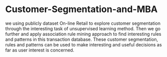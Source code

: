 # Customer-Segmentation-and-MBA
we using publicly dataset On-line Retail to explore customer segmentation through the interesting task of unsupervised learning method. Then we go further and apply association rule mining approach to find interesting rules and patterns in this transaction database. These customer segmentation, rules and patterns can be used to make interesting and useful decisions as far as user interest is concerned.
